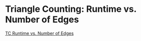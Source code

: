 # Triangle Counting: Runtime vs. Number of Edges

[TC Runtime vs. Number of Edges](https://raw.githubusercontent.com/gunrock/io/master/plots/gunrock_primitives_tc_edges_table.html ':include :type=markdown')
